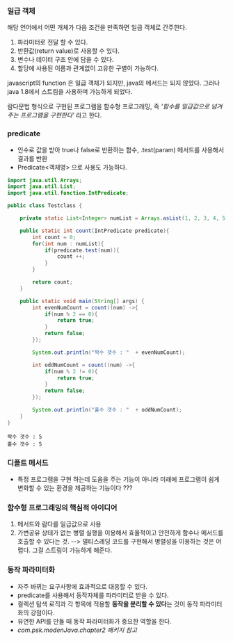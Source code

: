 ### 일급 객체
해당 언어에서 어떤 개체가 다음 조건을 만족하면 일급 객체로 간주한다.
1. 파라미터로 전달 할 수 있다.
2. 반환값(return value)로 사용할 수 있다.
3. 변수나 데이터 구조 안에 담을 수 있다.
4. 할당에 사용된 이름과 관계없이 고유한 구별이 가능하다.

javascript의 function 은 일급 객체가 되지만, java의 메서드는 되지 않았다.
그러나 java 1.8에서 스트림을 사용하며 가능하게 되었다.

람다문법 형식으로 구현된 프로그램을 함수형 프로그래밍, 즉 *'함수를 일급값으로 넘겨주는 프로그램을 구현한다'* 라고 한다.

### predicate
- 인수로 값을 받아 true나 false로 반환하는 함수, .test(param) 메서드를 사용해서 결과를 반환
- Predicate<객체명> 으로 사용도 가능하다.
```java
import java.util.Arrays;
import java.util.List;
import java.util.function.IntPredicate;

public class Testclass {

    private static List<Integer> numList = Arrays.asList(1, 2, 3, 4, 5, 6, 7, 8, 9, 10);

    public static int count(IntPredicate predicate){
        int count = 0;
        for(int num : numList){
            if(predicate.test(num)){
                count ++;
            }
        }

        return count;
    }

    public static void main(String[] args) {
        int evenNumCount = count((num) ->{
            if(num % 2 == 0){
                return true;
            }
            return false;
        });

        System.out.println("짝수 갯수 : "  + evenNumCount);

        int oddNumCount = count((num) ->{
            if(num % 2 != 0){
                return true;
            }
            return false;
        });

        System.out.println("홀수 갯수 : "  + oddNumCount);
    }
}

```
```
짝수 갯수 : 5
홀수 갯수 : 5
```

### 디폴트 메서드
- 특정 프로그램을 구현 하는데 도움을 주는 기능이 아니라 미래에 프로그램이 쉽게 변화할 수 있는 환경을 제공하는 기능이다 ???

### 함수형 프로그래밍의 핵심적 아이디어
1. 메서드와 람다를 일급값으로 사용
2. 가변공유 상태가 없는 병렬 실행을 이용해서 효율적이고 안전하게 함수나 메서드를 호출할 수 있다는 것.
  --> 멀티스레딩 코드를 구현해서 병렬성을 이용하는 것은 어렵다. 그걸 스트림이 가능하게 해준다.
  
### 동작 파라미터화
- 자주 바뀌는 요구사항에 효과적으로 대응할 수 있다. 
- predicate를 사용해서 동작자체를 파라미터로 받을 수 있다.
- 컬렉션 탐색 로직과 각 항목에 적용할 **동작을 분리할 수 있다**는 것이 동작 파라미터화의 강점이다.
- 유연한 API를 만들 때 동작 파라미터화가 중요한 역할을 한다.
- *com.psk.modenJava.chapter2 패키지 참고*